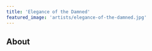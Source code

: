```yaml
---
title: 'Elegance of the Damned'
featured_image: 'artists/elegance-of-the-damned.jpg'
---
```


## About


